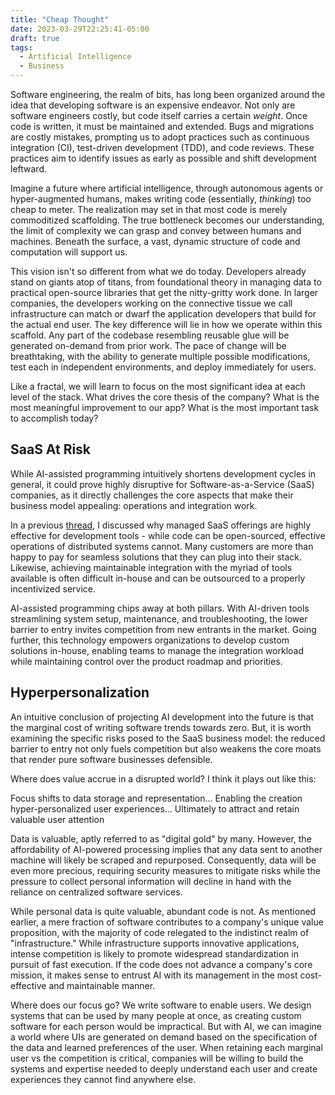```yaml
---
title: "Cheap Thought"
date: 2023-03-29T22:25:41-05:00
draft: true
tags:
  - Artificial Intelligence
  - Business
---
```


Software engineering, the realm of bits, has long been organized around the idea that developing software is an expensive endeavor. Not only are software engineers costly, but code itself carries a certain _weight_. Once code is written, it must be maintained and extended. Bugs and migrations are costly mistakes, prompting us to adopt practices such as continuous integration (CI), test-driven development (TDD), and code reviews. These practices aim to identify issues as early as possible and shift development leftward.

Imagine a future where artificial intelligence, through autonomous agents or hyper-augmented humans, makes writing code (essentially, _thinking_) too cheap to meter. The realization may set in that most code is merely commoditized scaffolding. The true bottleneck becomes our understanding, the limit of complexity we can grasp and convey between humans and machines. Beneath the surface, a vast, dynamic structure of code and computation will support us.

This vision isn't so different from what we do today. Developers already stand on giants atop of titans, from foundational theory in managing data to practical open-source libraries that get the nitty-gritty work done. In larger companies, the developers working on the connective tissue we call infrastructure can match or dwarf the application developers that build for the actual end user. The key difference will lie in how we operate within this scaffold. Any part of the codebase resembling reusable glue will be generated on-demand from prior work. The pace of change will be breathtaking, with the ability to generate multiple possible modifications, test each in independent environments, and deploy immediately for users.

Like a fractal, we will learn to focus on the most significant idea at each level of the stack. What drives the core thesis of the company? What is the most meaningful improvement to our app? What is the most important task to accomplish today?

## SaaS At Risk

While AI-assisted programming intuitively shortens development cycles in general, it could prove highly disruptive for Software-as-a-Service (SaaS) companies, as it directly challenges the core aspects that make their business model appealing: operations and integration work.

In a previous [thread](https://twitter.com/cedricgc/status/1466206986769371136), I discussed why managed SaaS offerings are highly effective for development tools - while code can be open-sourced, effective operations of distributed systems cannot. Many customers are more than happy to pay for seamless solutions that they can plug into their stack. Likewise, achieving maintainable integration with the myriad of tools available is often difficult in-house and can be outsourced to a properly incentivized service.

AI-assisted programming chips away at both pillars. With AI-driven tools streamlining system setup, maintenance, and troubleshooting, the lower barrier to entry invites competition from new entrants in the market. Going further, this technology empowers organizations to develop custom solutions in-house, enabling teams to manage the integration workload while maintaining control over the product roadmap and priorities.

## Hyperpersonalization

An intuitive conclusion of projecting AI development into the future is that the marginal cost of writing software trends towards zero. But, it is worth examining the specific risks posed to the SaaS business model: the reduced barrier to entry not only fuels competition but also weakens the core moats that render pure software businesses defensible.

Where does value accrue in a disrupted world? I think it plays out like this:

Focus shifts to data storage and representation...
Enabling the creation hyper-personalized user experiences...
Ultimately to attract and retain valuable user attention

Data is valuable, aptly referred to as "digital gold" by many. However, the affordability of AI-powered processing implies that any data sent to another machine will likely be scraped and repurposed. Consequently, data will be even more precious, requiring security measures to mitigate risks while the pressure to collect personal information will decline in hand with the reliance on centralized software services.

While personal data is quite valuable, abundant code is not. As mentioned earlier, a mere fraction of software contributes to a company's unique value proposition, with the majority of code relegated to the indistinct realm of "infrastructure." While infrastructure supports innovative applications, intense competition is likely to promote widespread standardization in pursuit of fast execution. If the code does not advance a company's core mission, it makes sense to entrust AI with its management in the most cost-effective and maintainable manner.

Where does our focus go? We write software to enable users. We design systems that can be used by many people at once, as creating custom software for each person would be impractical. But with AI, we can imagine a world where UIs are generated on demand based on the specification of the data and learned preferences of the user. When retaining each marginal user vs the competition is critical, companies will be willing to build the systems and expertise needed to deeply understand each user and create experiences they cannot find anywhere else.
